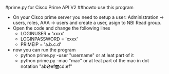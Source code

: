 #prime.py for Cisco Prime API V2
##howto use this program
- On your Cisco prime server you need to setup a user:
Administration -> users, roles, AAA -> users and create a user, asign to NBI Read group.
- Open the code and change the following lines
	- LOGINUSER = 'xxxx'
	- LOGINPASSWORD = 'xxxx'
	- PRIMEIP = 'a.b.c.d'
- now you can run the program
	- python prime.py -user "username" or at leat part of it
	- python prime.py -mac "mac" or at leat part of the mac in dot notation "ab:cd:ef:ab:cd:ef"
